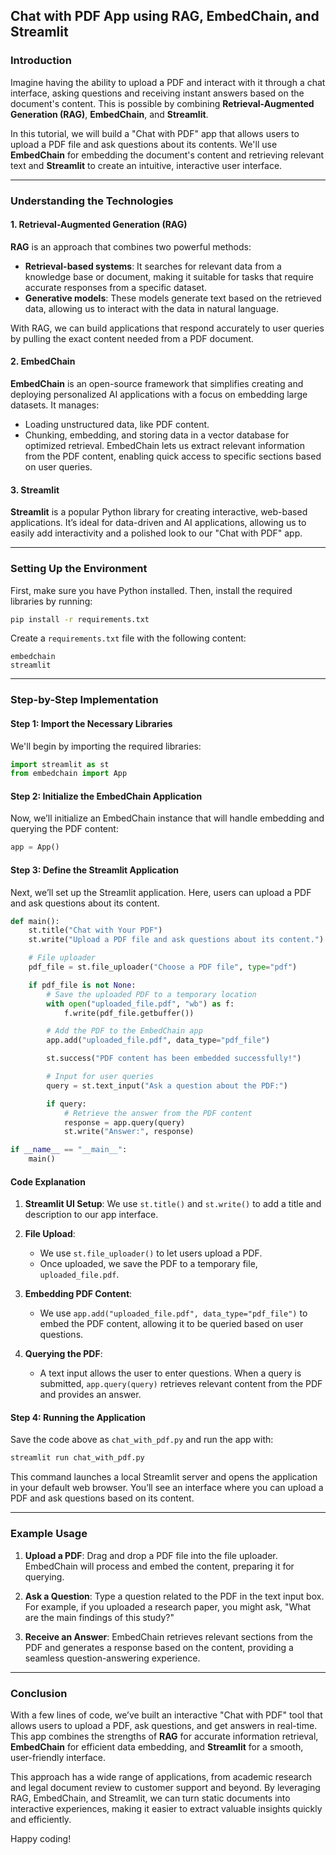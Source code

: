 ## Chat with PDF App using RAG, EmbedChain, and Streamlit

### Introduction

Imagine having the ability to upload a PDF and interact with it through a chat interface, asking questions and receiving instant answers based on the document's content. This is possible by combining **Retrieval-Augmented Generation (RAG)**, **EmbedChain**, and **Streamlit**.

In this tutorial, we will build a "Chat with PDF" app that allows users to upload a PDF file and ask questions about its contents. We'll use **EmbedChain** for embedding the document's content and retrieving relevant text and **Streamlit** to create an intuitive, interactive user interface.

---

### Understanding the Technologies

#### 1. Retrieval-Augmented Generation (RAG)
**RAG** is an approach that combines two powerful methods:
- **Retrieval-based systems**: It searches for relevant data from a knowledge base or document, making it suitable for tasks that require accurate responses from a specific dataset.
- **Generative models**: These models generate text based on the retrieved data, allowing us to interact with the data in natural language.

With RAG, we can build applications that respond accurately to user queries by pulling the exact content needed from a PDF document.

#### 2. EmbedChain
**EmbedChain** is an open-source framework that simplifies creating and deploying personalized AI applications with a focus on embedding large datasets. It manages:
- Loading unstructured data, like PDF content.
- Chunking, embedding, and storing data in a vector database for optimized retrieval.
EmbedChain lets us extract relevant information from the PDF content, enabling quick access to specific sections based on user queries.

#### 3. Streamlit
**Streamlit** is a popular Python library for creating interactive, web-based applications. It’s ideal for data-driven and AI applications, allowing us to easily add interactivity and a polished look to our "Chat with PDF" app.

---

### Setting Up the Environment

First, make sure you have Python installed. Then, install the required libraries by running:

```bash
pip install -r requirements.txt
```

Create a `requirements.txt` file with the following content:

```
embedchain
streamlit
```

---

### Step-by-Step Implementation

#### Step 1: Import the Necessary Libraries

We'll begin by importing the required libraries:

```python
import streamlit as st
from embedchain import App
```

#### Step 2: Initialize the EmbedChain Application

Now, we’ll initialize an EmbedChain instance that will handle embedding and querying the PDF content:

```python
app = App()
```

#### Step 3: Define the Streamlit Application

Next, we’ll set up the Streamlit application. Here, users can upload a PDF and ask questions about its content.

```python
def main():
    st.title("Chat with Your PDF")
    st.write("Upload a PDF file and ask questions about its content.")

    # File uploader
    pdf_file = st.file_uploader("Choose a PDF file", type="pdf")

    if pdf_file is not None:
        # Save the uploaded PDF to a temporary location
        with open("uploaded_file.pdf", "wb") as f:
            f.write(pdf_file.getbuffer())

        # Add the PDF to the EmbedChain app
        app.add("uploaded_file.pdf", data_type="pdf_file")

        st.success("PDF content has been embedded successfully!")

        # Input for user queries
        query = st.text_input("Ask a question about the PDF:")

        if query:
            # Retrieve the answer from the PDF content
            response = app.query(query)
            st.write("Answer:", response)

if __name__ == "__main__":
    main()
```

#### Code Explanation

1. **Streamlit UI Setup**: We use `st.title()` and `st.write()` to add a title and description to our app interface.
  
2. **File Upload**:
   - We use `st.file_uploader()` to let users upload a PDF.
   - Once uploaded, we save the PDF to a temporary file, `uploaded_file.pdf`.

3. **Embedding PDF Content**:
   - We use `app.add("uploaded_file.pdf", data_type="pdf_file")` to embed the PDF content, allowing it to be queried based on user questions.
   
4. **Querying the PDF**:
   - A text input allows the user to enter questions. When a query is submitted, `app.query(query)` retrieves relevant content from the PDF and provides an answer.

#### Step 4: Running the Application

Save the code above as `chat_with_pdf.py` and run the app with:

```bash
streamlit run chat_with_pdf.py
```

This command launches a local Streamlit server and opens the application in your default web browser. You’ll see an interface where you can upload a PDF and ask questions based on its content.

---

### Example Usage

1. **Upload a PDF**: Drag and drop a PDF file into the file uploader. EmbedChain will process and embed the content, preparing it for querying.
  
2. **Ask a Question**: Type a question related to the PDF in the text input box. For example, if you uploaded a research paper, you might ask, "What are the main findings of this study?"

3. **Receive an Answer**: EmbedChain retrieves relevant sections from the PDF and generates a response based on the content, providing a seamless question-answering experience.

---

### Conclusion

With a few lines of code, we’ve built an interactive "Chat with PDF" tool that allows users to upload a PDF, ask questions, and get answers in real-time. This app combines the strengths of **RAG** for accurate information retrieval, **EmbedChain** for efficient data embedding, and **Streamlit** for a smooth, user-friendly interface.

This approach has a wide range of applications, from academic research and legal document review to customer support and beyond. By leveraging RAG, EmbedChain, and Streamlit, we can turn static documents into interactive experiences, making it easier to extract valuable insights quickly and efficiently.

Happy coding!